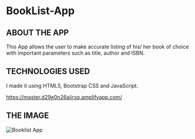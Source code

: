 # BookList-App

## ABOUT THE APP
This App allows the user to make accurate listing of his/ her book of choice with important parameters such as title, author and ISBN. 

## TECHNOLOGIES USED
I made it using HTML5, Bootstrap CSS and JavaScript.

https://master.d29e0n26aiirxq.amplifyapp.com/

## THE IMAGE
![Booklist App](https://user-images.githubusercontent.com/88127727/139579090-1bf4cc3f-1860-4037-bb56-17cf373003a5.png)

